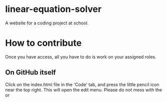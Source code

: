 # linear-equation-solver
A website for a coding project at school.

# How to contribute
Once you have access, all you have to do is work on your assigned roles.

## On GitHub itself
Click on the index.html file in the 'Code' tab, and press the little pencil icon near the top right. This will open the edit menu. Please do not mess with the <link> or <script> tags, as those link the Javascript and CSS. After editing, click on 'Commit Changes...' and add a short summary.

## In your own code editor (Visual Studio Code, Notepad++, etc.)

Download [GitHub Desktop] (https://desktop.github.com/download). After that, click on the 'Code' *dropdown* in the 'Code' *tab*, where you can simply click 'Open in GitHub Desktop', and once it opens, click on 'Open in external editor' in the app. It will open the repository in your chosen text editor, after which you can edit it.

When you want to publish your changes, go to GitHub Desktop. It will detect what files have been changed. Add a summary, commit, and press 'Push origin'. Note that once you've cloned a repository to GitHub Desktop, you do not need to clone it again and can just edit, commit, and push origin.
